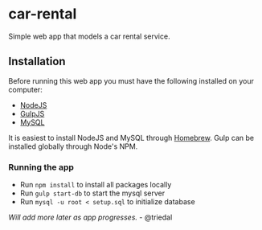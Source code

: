 # car-rental
Simple web app that models a car rental service.

## Installation
Before running this web app you must have the following installed on your computer:
* [NodeJS](https://nodejs.org/en/)
* [GulpJS](https://github.com/gulpjs/gulp/blob/master/docs/getting-started.md)
* [MySQL](http://dev.mysql.com/)

It is easiest to install NodeJS and MySQL through [Homebrew](http://brew.sh/). Gulp can be installed globally through Node's NPM.

### Running the app
* Run `npm install` to install all packages locally
* Run `gulp start-db` to start the mysql server
* Run `mysql -u root < setup.sql` to initialize database

*Will add more later as app progresses.* - @triedal
